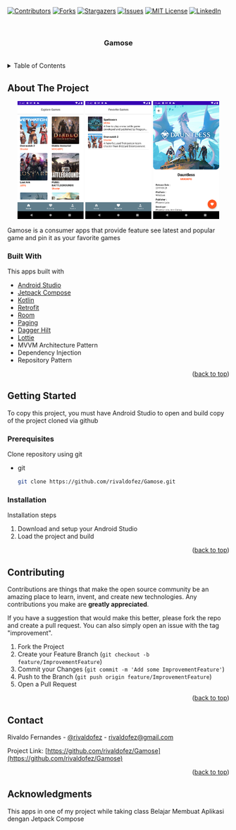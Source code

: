 <div id="top"></div>

[![Contributors][contributors-shield]][contributors-url]
[![Forks][forks-shield]][forks-url]
[![Stargazers][stars-shield]][stars-url]
[![Issues][issues-shield]][issues-url]
[![MIT License][license-shield]][license-url]
[![LinkedIn][linkedin-shield]][linkedin-url]


<!-- PROJECT LOGO -->
<br />
<div align="center">
  <h3 align="center">Gamose</h3>
  </br>
</div>



<!-- TABLE OF CONTENTS -->
<details>
  <summary>Table of Contents</summary>
  <ol>
    <li>
      <a href="#about-the-project">About The Project</a>
      <ul>
        <li><a href="#built-with">Built With</a></li>
      </ul>
    </li>
    <li>
      <a href="#getting-started">Getting Started</a>
      <ul>
        <li><a href="#prerequisites">Prerequisites</a></li>
        <li><a href="#installation">Installation</a></li>
      </ul>
    </li>
    <li><a href="#contributing">Contributing</a></li>
    <li><a href="#contact">Contact</a></li>
    <li><a href="#acknowledgments">Acknowledgments</a></li>
  </ol>
</details>



<!-- ABOUT THE PROJECT -->
## About The Project

<p align="middle">
    <img src="images/image_1.png" width="150" /> 
    <img src="images/image_2.png" width="150" />
    <img src="images/image_3.png" width="150" />
</p>


Gamose is a consumer apps that provide feature see latest and popular game and pin it as your favorite games


### Built With

This apps built with

* [Android Studio](https://developer.android.com/studio)
* [Jetpack Compose](https://developer.android.com/jetpack/compose)
* [Kotlin](https://kotlinlang.org/)
* [Retrofit](https://square.github.io/retrofit/)
* [Room](https://developer.android.com/jetpack/androidx/releases/room)
* [Paging](https://developer.android.com/topic/libraries/architecture/paging/v3-overview)
* [Dagger Hilt](https://dagger.dev/hilt/)
* [Lottie](https://lottiefiles.com/)
* MVVM Architecture Pattern
* Dependency Injection
* Repository Pattern

<p align="right">(<a href="#top">back to top</a>)</p>



<!-- GETTING STARTED -->
## Getting Started

To copy this project, you must have Android Studio to open and build copy of the project cloned via github

### Prerequisites

Clone repository using git
* git
  ```sh
  git clone https://github.com/rivaldofez/Gamose.git
  ```

### Installation

Installation steps

1. Download and setup your Android Studio
2. Load the project and build

<p align="right">(<a href="#top">back to top</a>)</p>


<!-- CONTRIBUTING -->
## Contributing

Contributions are things that make the open source community be an amazing place to learn, invent, and create new technologies. Any contributions you make are **greatly appreciated**.

If you have a suggestion that would make this better, please fork the repo and create a pull request. You can also simply open an issue with the tag "improvement".

1. Fork the Project
2. Create your Feature Branch (`git checkout -b feature/ImprovementFeature`)
3. Commit your Changes (`git commit -m 'Add some ImprovementFeature'`)
4. Push to the Branch (`git push origin feature/ImprovementFeature`)
5. Open a Pull Request

<p align="right">(<a href="#top">back to top</a>)</p>


<!-- CONTACT -->
## Contact

Rivaldo Fernandes - [@rivaldofez](https://Gamose.com/rivaldofez) - rivaldofez@gmail.com

Project Link: [https://github.com/rivaldofez/Gamose](https://github.com/rivaldofez/Gamose)

<p align="right">(<a href="#top">back to top</a>)</p>


<!-- ACKNOWLEDGMENTS -->
## Acknowledgments

This apps in one of my project while taking class Belajar Membuat Aplikasi dengan Jetpack Compose

<!-- MARKDOWN LINKS & IMAGES -->
<!-- https://www.markdownguide.org/basic-syntax/#reference-style-links -->
[contributors-shield]: https://img.shields.io/github/contributors/rivaldofez/Gamose.svg?style=for-the-badge

[contributors-url]: https://github.com/rivaldofez/Gamose/graphs/contributors

[forks-shield]: https://img.shields.io/github/forks/rivaldofez/Gamose.svg?style=for-the-badge

[forks-url]: https://github.com/rivaldofez/Gamose/network/members

[stars-shield]: https://img.shields.io/github/stars/rivaldofez/Gamose.svg?style=for-the-badge

[stars-url]: https://github.com/othneildrew/Best-README-Template/stargazers

[issues-shield]: https://img.shields.io/github/issues/othneildrew/Best-README-Template.svg?style=for-the-badge

[issues-url]: https://github.com/rivaldofez/Gamose/issues

[license-shield]: https://img.shields.io/github/license/rivaldofez/Gamose.svg?style=for-the-badge

[license-url]: https://github.com/rivaldofez/Gamose/blob/master/LICENSE.txt

[linkedin-shield]: https://img.shields.io/badge/-LinkedIn-black.svg?style=for-the-badge&logo=linkedin&colorB=555

[linkedin-url]: https://www.linkedin.com/in/rivaldofez
